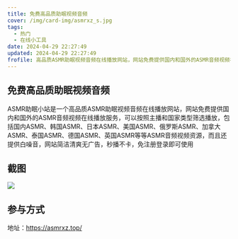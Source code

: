 ```yaml
---
title: 免费高品质助眠视频音频
cover: /img/card-img/asmrxz_s.jpg
tags:
  - 热门
  - 在线小工具
date: 2024-04-29 22:27:49
updated: 2024-04-29 22:27:49
frofile: 高品质ASMR助眠视频音频在线播放网站，网站免费提供国内和国外的ASMR音频视频在线播放服务
---
```


## 免费高品质助眠视频音频

ASMR助眠小站是一个高品质ASMR助眠视频音频在线播放网站，网站免费提供国内和国外的ASMR音频视频在线播放服务，可以按照主播和国家类型筛选播放，包括国内ASMR、韩国ASMR、日本ASMR、美国ASMR、俄罗斯ASMR、加拿大ASMR、泰国ASMR、德国ASMR、英国ASMR等等ASMR音频视频资源，而且还提供白噪音，网站简洁清爽无广告，秒播不卡，免注册登录即可使用

## 截图

![](/img/card-img/asmrxz.png)

## 参与方式

地址：https://asmrxz.top/
